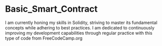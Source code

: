 # Basic_Smart_Contract
I am currently honing my skills in Solidity, striving to master its fundamental concepts while adhering to best practices. I am dedicated to continuously improving my development capabilities through regular practice with this type of code from FreeCodeCamp.org
